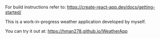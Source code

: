 For build instructions refer to: https://create-react-app.dev/docs/getting-started/

This is a work-in-progress weather application developed by myself.

You can try it out at: https://hman278.github.io/WeatherApp
